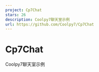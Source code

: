 ```yaml
---
project: Cp7Chat
stars: 26
description: Coolpy7聊天室示例
url: https://github.com/Coolpy7/Cp7Chat
---
```


Cp7Chat
=======

Coolpy7聊天室示例
